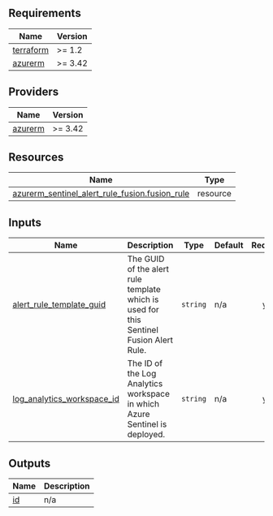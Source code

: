 <!-- BEGIN_TF_DOCS -->
## Requirements

| Name | Version |
|------|---------|
| <a name="requirement_terraform"></a> [terraform](#requirement\_terraform) | >= 1.2 |
| <a name="requirement_azurerm"></a> [azurerm](#requirement\_azurerm) | >= 3.42 |

## Providers

| Name | Version |
|------|---------|
| <a name="provider_azurerm"></a> [azurerm](#provider\_azurerm) | >= 3.42 |

## Resources

| Name | Type |
|------|------|
| [azurerm_sentinel_alert_rule_fusion.fusion_rule](https://registry.terraform.io/providers/hashicorp/azurerm/latest/docs/resources/sentinel_alert_rule_fusion) | resource |

## Inputs

| Name | Description | Type | Default | Required |
|------|-------------|------|---------|:--------:|
| <a name="input_alert_rule_template_guid"></a> [alert\_rule\_template\_guid](#input\_alert\_rule\_template\_guid) | The GUID of the alert rule template which is used for this Sentinel Fusion Alert Rule. | `string` | n/a | yes |
| <a name="input_log_analytics_workspace_id"></a> [log\_analytics\_workspace\_id](#input\_log\_analytics\_workspace\_id) | The ID of the Log Analytics workspace in which Azure Sentinel is deployed. | `string` | n/a | yes |

## Outputs

| Name | Description |
|------|-------------|
| <a name="output_id"></a> [id](#output\_id) | n/a |
<!-- END_TF_DOCS -->
